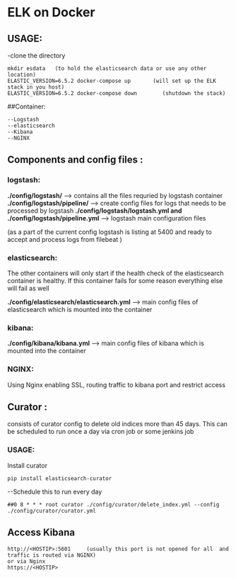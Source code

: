 # ELK on Docker
## USAGE:
-clone the directory
```
mkdir esdata   (to hold the elasticsearch data or use any other location)
ELASTIC_VERSION=6.5.2 docker-compose up       (will set up the ELK stack in you host)
ELASTIC_VERSION=6.5.2 docker-compose down        (shutdown the stack)
```
##Container:
```
--Logstash
--elasticsearch
--Kibana
--NGINX
```

## Components and config files :
### logstash:
**./config/logstash/** -->  contains all the files requried by logstash container
**./config/logstash/pipeline/**    -->   create config files for logs that needs to be processed by logstash
**./config/logstash/logstash.yml  and ./config/logstash/pipeline.yml**     -->    logstash main configuration files

(as a part of the current config logstash is listing at 5400 and ready to accept and process logs from filebeat )


### elasticsearch:
  The other containers will only start if the health check of the elasticsearch container is healthy. If this container fails for some reason everything else will fail as well

**./config/elasticsearch/elasticsearch.yml**    -->  main config files of elasticsearch which is mounted into the container


### kibana:
**./config/kibana/kibana.yml**    -->  main config files of kibana which is mounted into the container


### NGINX:
  Using Nginx enabling SSL, routing traffic to kibana port  and restrict access


## Curator :
consists of curator config to delete old indices more than 45 days. This can be scheduled to run once a day via cron job or some jenkins job

### USAGE:
Install curator
```
pip install elasticsearch-curator
```
--Schedule this to run every day
```
##0 8 * * * root curator ./config/curator/delete_index.yml --config  ./config/curator/curator.yml
```


## Access Kibana
```
http://<HOSTIP>:5601     (usually this port is not opened for all  and traffic is routed via NGINX)
or via Nginx
https://<HOSTIP>
```
